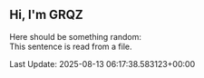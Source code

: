 ## Hi, I'm GRQZ
Here should be something random:  
This sentence is read from a file.


Last Update: 2025-08-13 06:17:38.583123+00:00
